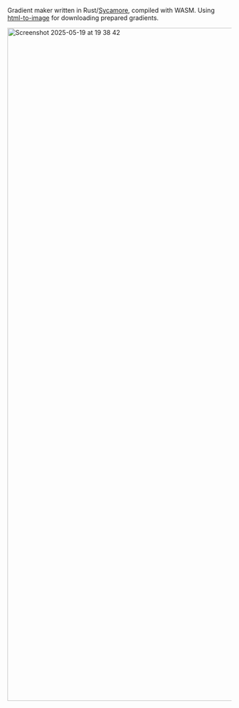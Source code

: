 Gradient maker written in Rust/[Sycamore](https://github.com/sycamore-rs/sycamore), compiled with WASM. Using [html-to-image](https://www.npmjs.com/package/html-to-image) for downloading prepared gradients.

<img width="1512" alt="Screenshot 2025-05-19 at 19 38 42" src="https://github.com/user-attachments/assets/5e2c344e-9198-44ef-84ed-b61c3096fe56" />
